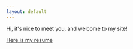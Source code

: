 ```yaml
---
layout: default
---
```


Hi, it's nice to meet you, and welcome to my site!

[Here is my resume](./resume.html)


